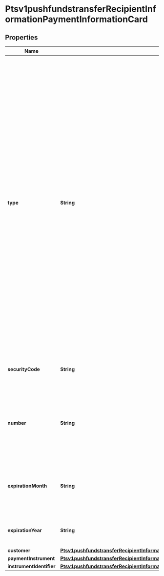 
# Ptsv1pushfundstransferRecipientInformationPaymentInformationCard

## Properties
Name | Type | Description | Notes
------------ | ------------- | ------------- | -------------
**type** | **String** | Three-digit value that indicates the card type. Mandatory if not present in a token.  Possible values:  Visa Platform Connect - &#x60;001&#x60;: Visa - &#x60;002&#x60;: Mastercard, Eurocard, which is a European regional brand of Mastercard. - &#x60;033&#x60;: Visa Electron - &#x60;024&#x60;: Maestro  Mastercard Send: - &#x60;002&#x60;: Mastercard, Eurocard, which is a European regional brand of Mastercard.  FDC Compass: - &#x60;001&#x60;: Visa - &#x60;002&#x60;: Mastercard, Eurocard, which is a European regional brand of Mastercard.  Chase Paymentech: - &#x60;001&#x60;: Visa - &#x60;002&#x60;: Mastercard, Eurocard, which is a European regional brand of Mastercard.  |  [optional]
**securityCode** | **String** | 3-digit value that indicates the cardCvv2Value. Values can be 0-9.  |  [optional]
**number** | **String** | The customer’s payment card number, also known as the Primary Account Number (PAN).  Conditional: this field is required if not using tokens.  |  [optional]
**expirationMonth** | **String** | Two-digit month in which the payment card expires.  Format: MM.  Valid values: 01 through 12. Leading 0 is required.  |  [optional]
**expirationYear** | **String** | Four-digit year in which the payment card expires.  Format: YYYY.  |  [optional]
**customer** | [**Ptsv1pushfundstransferRecipientInformationPaymentInformationCardCustomer**](Ptsv1pushfundstransferRecipientInformationPaymentInformationCardCustomer.md) |  |  [optional]
**paymentInstrument** | [**Ptsv1pushfundstransferRecipientInformationPaymentInformationCardPaymentInstrument**](Ptsv1pushfundstransferRecipientInformationPaymentInformationCardPaymentInstrument.md) |  |  [optional]
**instrumentIdentifier** | [**Ptsv1pushfundstransferRecipientInformationPaymentInformationCardInstrumentIdentifier**](Ptsv1pushfundstransferRecipientInformationPaymentInformationCardInstrumentIdentifier.md) |  |  [optional]



